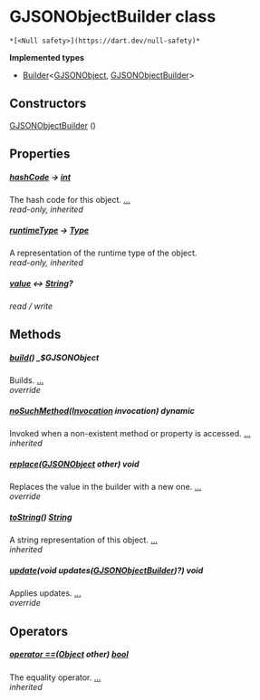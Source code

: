 


# GJSONObjectBuilder class






    *[<Null safety>](https://dart.dev/null-safety)*






**Implemented types**

- [Builder](https://pub.dev/documentation/built_value/8.2.0/built_value/Builder-class.html)&lt;[GJSONObject](../third_party_yonomi_graphql_schema_schema.docs.schema.gql/GJSONObject-class.md), [GJSONObjectBuilder](../third_party_yonomi_graphql_schema_schema.docs.schema.gql/GJSONObjectBuilder-class.md)>





## Constructors

[GJSONObjectBuilder](../third_party_yonomi_graphql_schema_schema.docs.schema.gql/GJSONObjectBuilder/GJSONObjectBuilder.md) ()

    


## Properties

##### [hashCode](https://api.flutter.dev/flutter/dart-core/Object/hashCode.html) &#8594; [int](https://api.flutter.dev/flutter/dart-core/int-class.html)



The hash code for this object. [...](https://api.flutter.dev/flutter/dart-core/Object/hashCode.html)  
_read-only, inherited_



##### [runtimeType](https://api.flutter.dev/flutter/dart-core/Object/runtimeType.html) &#8594; [Type](https://api.flutter.dev/flutter/dart-core/Type-class.html)



A representation of the runtime type of the object.   
_read-only, inherited_



##### [value](../third_party_yonomi_graphql_schema_schema.docs.schema.gql/GJSONObjectBuilder/value.md) &#8596; [String](https://api.flutter.dev/flutter/dart-core/String-class.html)?



   
_read / write_




## Methods

##### [build](../third_party_yonomi_graphql_schema_schema.docs.schema.gql/GJSONObjectBuilder/build.md)() _$GJSONObject



Builds. [...](../third_party_yonomi_graphql_schema_schema.docs.schema.gql/GJSONObjectBuilder/build.md)  
_override_



##### [noSuchMethod](https://api.flutter.dev/flutter/dart-core/Object/noSuchMethod.html)([Invocation](https://api.flutter.dev/flutter/dart-core/Invocation-class.html) invocation) dynamic



Invoked when a non-existent method or property is accessed. [...](https://api.flutter.dev/flutter/dart-core/Object/noSuchMethod.html)  
_inherited_



##### [replace](../third_party_yonomi_graphql_schema_schema.docs.schema.gql/GJSONObjectBuilder/replace.md)([GJSONObject](../third_party_yonomi_graphql_schema_schema.docs.schema.gql/GJSONObject-class.md) other) void



Replaces the value in the builder with a new one. [...](../third_party_yonomi_graphql_schema_schema.docs.schema.gql/GJSONObjectBuilder/replace.md)  
_override_



##### [toString](https://api.flutter.dev/flutter/dart-core/Object/toString.html)() [String](https://api.flutter.dev/flutter/dart-core/String-class.html)



A string representation of this object. [...](https://api.flutter.dev/flutter/dart-core/Object/toString.html)  
_inherited_



##### [update](../third_party_yonomi_graphql_schema_schema.docs.schema.gql/GJSONObjectBuilder/update.md)(void updates([GJSONObjectBuilder](../third_party_yonomi_graphql_schema_schema.docs.schema.gql/GJSONObjectBuilder-class.md))?) void



Applies updates. [...](../third_party_yonomi_graphql_schema_schema.docs.schema.gql/GJSONObjectBuilder/update.md)  
_override_




## Operators

##### [operator ==](https://api.flutter.dev/flutter/dart-core/Object/operator_equals.html)([Object](https://api.flutter.dev/flutter/dart-core/Object-class.html) other) [bool](https://api.flutter.dev/flutter/dart-core/bool-class.html)



The equality operator. [...](https://api.flutter.dev/flutter/dart-core/Object/operator_equals.html)  
_inherited_











